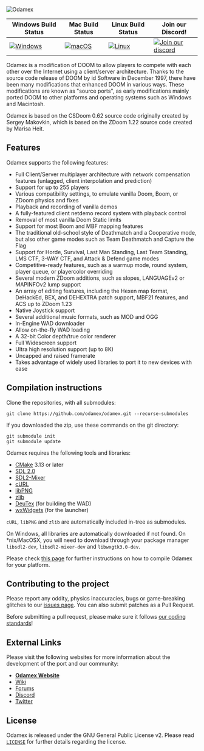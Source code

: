 ![Odamex](https://raw.githubusercontent.com/odamex/odamex/stable/media/logo_128.png?raw=true)

| Windows Build Status | Mac Build Status | Linux Build Status | Join our Discord! |
| -------------------- | ---------------- | ------------------ | ----------------- |
| [![Windows](https://github.com/odamex/odamex/workflows/Windows/badge.svg)](https://github.com/odamex/odamex/actions?query=workflow%3AWindows) | [![macOS](https://github.com/odamex/odamex/workflows/macOS/badge.svg)](https://github.com/odamex/odamex/actions?query=workflow%3AmacOS) | [![Linux](https://github.com/odamex/odamex/workflows/Linux/badge.svg)](https://github.com/odamex/odamex/actions?query=workflow%3ALinux) | [![Join our discord](https://discordapp.com/api/guilds/236518337671200768/widget.png?style=shield)](https://discord.gg/aMUzcZE) |

Odamex is a modification of DOOM to allow players to compete with each other over the Internet using a client/server architecture. Thanks to the source code release of DOOM by id Software in December 1997, there have been many modifications that enhanced DOOM in various ways. These modifications are known as "source ports", as early modifications mainly ported DOOM to other platforms and operating systems such as Windows and Macintosh.

Odamex is based on the CSDoom 0.62 source code originally created by Sergey Makovkin, which is based on the ZDoom 1.22 source code created by Marisa Heit.

Features
--------

Odamex supports the following features:

* Full Client/Server multiplayer architecture with network compensation features (unlagged, client interpolation and prediction)
* Support for up to 255 players
* Various compatibility settings, to emulate vanilla Doom, Boom, or ZDoom physics and fixes
* Playback and recording of vanilla demos
* A fully-featured client netdemo record system with playback control
* Removal of most vanilla Doom Static limits
* Support for most Boom and MBF mapping features
* The traditional old-school style of Deathmatch and a Cooperative mode, but also other game modes such as Team Deathmatch and Capture the Flag
* Support for Horde, Survival, Last Man Standing, Last Team Standing, LMS CTF, 3-WAY CTF, and Attack & Defend game modes
* Competitive-ready features, such as a warmup mode, round system, player queue, or playercolor overriding
* Several modern ZDoom additions, such as slopes, LANGUAGEv2 or MAPINFOv2 lump support
* An array of editing features, including the Hexen map format, DeHackEd, BEX, and DEHEXTRA patch support, MBF21 features, and ACS up to ZDoom 1.23
* Native Joystick support
* Several additional music formats, such as MOD and OGG
* In-Engine WAD downloader
* Allow on-the-fly WAD loading
* A 32-bit Color depth/true color renderer
* Full Widescreen support
* Ultra high resolution support (up to 8K)
* Uncapped and raised framerate
* Takes advantage of widely used libraries to port it to new devices with ease

Compilation instructions
------------------------

Clone the repositories, with all submodules:

    git clone https://github.com/odamex/odamex.git --recurse-submodules

If you downloaded the zip, use these commands on the git directory:

    git submodule init
    git submodule update

Odamex requires the following tools and libraries:

* [CMake](https://cmake.org/download/) 3.13 or later
* [SDL 2.0](https://www.libsdl.org/download-2.0.php)
* [SDL2-Mixer](https://libsdl.org/projects/SDL_mixer/)
* [cURL](https://curl.se/)
* [libPNG](http://www.libpng.org/pub/png/libpng.html)
* [zlib](https://zlib.net/)
* [DeuTex](https://github.com/Doom-Utils/deutex/releases/) (for building the WAD)
* [wxWidgets](https://www.wxwidgets.org/downloads/) (for the launcher)

`cURL`, `libPNG` and `zlib` are automatically included in-tree as submodules.

On Windows, all libraries are automatically downloaded if not found.  On \*nix/MacOSX, you will need to download through your package manager `libsdl2-dev`, `libsdl2-mixer-dev` and `libwxgtk3.0-dev`.

Please check [this page][1] for further instructions on how to compile Odamex for your platform.

[1]: https://odamex.net/wiki/How_to_build_from_source

Contributing to the project
---------------------------

Please report any oddity, physics inaccuracies, bugs or game-breaking glitches to our [issues page][2]. You can also submit patches as a Pull Request.

[2]: https://github.com/odamex/odamex/issues

Before submitting a pull request, please make sure it follows [our coding standards][3]!

[3]: https://odamex.net/wiki/Coding_standard

External Links
--------------

Please visit the following websites for more information about the development of the port and our community:

* [**Odamex Website**](https://odamex.net)
* [Wiki](https://odamex.net/wiki/Main_Page)
* [Forums](https://odamex.net/boards/)
* [Discord](https://discord.gg/aMUzcZE)
* [Twitter](https://twitter.com/odamex)

License
-------

Odamex is released under the GNU General Public License v2. Please read [`LICENSE`](LICENSE) for further details regarding the license.
